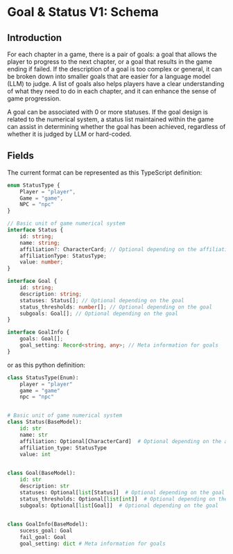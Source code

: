 # Goal & Status V1: Schema

## Introduction
For each chapter in a game, there is a pair of goals: a goal that allows the player to progress to the next chapter, or a goal that results in the game ending if failed. If the description of a goal is too complex or general, it can be broken down into smaller goals that are easier for a language model (LLM) to judge. A list of goals also helps players have a clear understanding of what they need to do in each chapter, and it can enhance the sense of game progression. 

A goal can be associated with 0 or more statuses. If the goal design is related to the numerical system, a status list maintained within the game can assist in determining whether the goal has been achieved, regardless of whether it is judged by LLM or hard-coded.
## Fields
The current format can be represented as this TypeScript definition:
```ts
enum StatusType {
    Player = "player",
    Game = "game",
    NPC = "npc"
}

// Basic unit of game numerical system
interface Status {
    id: string;
    name: string;
    affiliation?: CharacterCard; // Optional depending on the affiliationType
    affiliationType: StatusType;
    value: number;
}

interface Goal {
    id: string;
    description: string;
    statuses: Status[]; // Optional depending on the goal
    status_thresholds: number[]; // Optional depending on the goal
    subgoals: Goal[]; // Optional depending on the goal
}

interface GoalInfo {
    goals: Goal[];
    goal_setting: Record<string, any>; // Meta information for goals
}
```
or as this python definition:
```python
class StatusType(Enum):
    player = "player"
    game = "game"
    npc = "npc"


# Basic unit of game numerical system
class Status(BaseModel):
    id: str
    name: str
    affiliation: Optional[CharacterCard]  # Optional depending on the affiliationType
    affiliation_type: StatusType
    value: int
    

class Goal(BaseModel):
    id: str
    description: str
    statuses: Optional[list[Status]]  # Optional depending on the goal
    status_thresholds: Optional[list[int]]  # Optional depending on the goal
    subgoals: Optional[list[Goal]]  # Optional depending on the goal

    
class GoalInfo(BaseModel):
    sucess_goal: Goal
    fail_goal: Goal
    goal_setting: dict # Meta information for goals
```
